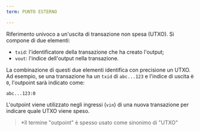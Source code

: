 ```yaml
---
term: PUNTO ESTERNO

---
```

Riferimento univoco a un'uscita di transazione non spesa (UTXO). Si compone di due elementi:


- `txid`: l'identificatore della transazione che ha creato l'output;
- `vout`: l'indice dell'output nella transazione.

La combinazione di questi due elementi identifica con precisione un UTXO. Ad esempio, se una transazione ha un `txid` di `abc...123` e l'indice di uscita è `0`, l'outpoint sarà indicato come:

```text
abc...123:0
```

L'outpoint viene utilizzato negli ingressi (`vin`) di una nuova transazione per indicare quale UTXO viene speso.

> *Il termine "outpoint" è spesso usato come sinonimo di "UTXO"